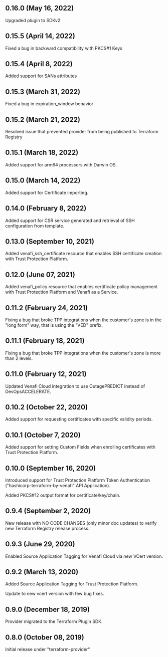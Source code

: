 ## 0.16.0 (May 16, 2022)
Upgraded plugin to SDKv2

## 0.15.5 (April 14, 2022)

Fixed a bug in backward compatibility with PKCS#1 Keys

## 0.15.4 (April 8, 2022)

Added support for SANs attributes

## 0.15.3 (March 31, 2022)

Fixed a bug in expiration_window behavior

## 0.15.2 (March 21, 2022)

Resolved issue that prevented provider from being published to Terraform Registry

## 0.15.1 (March 18, 2022)

Added support for arm64 processors with Darwin OS.

## 0.15.0 (March 14, 2022)

Added support for Certificate importing.

## 0.14.0 (February 8, 2022)

Added support for CSR service generated and retrieval of SSH configuration from template.

## 0.13.0 (September 10, 2021)

Added venafi_ssh_certificate resource that enables SSH certificate creation with Trust Protection Platform.

## 0.12.0 (June 07, 2021)

Added venafi_policy resource that enables certificate policy management with Trust Protection Platform and Venafi as a Service.

## 0.11.2 (February 24, 2021)

Fixing a bug that broke TPP integrations when the customer's zone is in the "long form" way, that is using the "VED" prefix.

## 0.11.1 (February 18, 2021)

Fixing a bug that broke TPP integrations when the customer's zone is more than 2 levels.

## 0.11.0 (February 12, 2021)

Updated Venafi Cloud integration to use OutagePREDICT instead of DevOpsACCELERATE.

## 0.10.2 (October 22, 2020)

Added support for requesting certificates with specific validity periods.

## 0.10.1 (October 7, 2020)

Added support for setting Custom Fields when enrolling certificates with Trust Protection Platform.

## 0.10.0 (September 16, 2020)

Introduced support for Trust Protection Platform Token Authentication ("hashicorp-terraform-by-venafi" API Application).

Added PKCS#12 output format for certificate/key/chain.

## 0.9.4 (September 2, 2020)

New release with NO CODE CHANGES (only minor doc updates) to verify new Terraform Registry release process.

## 0.9.3 (June 29, 2020)

Enabled Source Application Tagging for Venafi Cloud via new VCert version.

## 0.9.2 (March 13, 2020)

Added Source Application Tagging for Trust Protection Platform.

Update to new vcert version with few bug fixes.

## 0.9.0 (December 18, 2019)

Provider migrated to the Terraform Plugin SDK.

## 0.8.0 (October 08, 2019)

Initial release under "terraform-provider"
